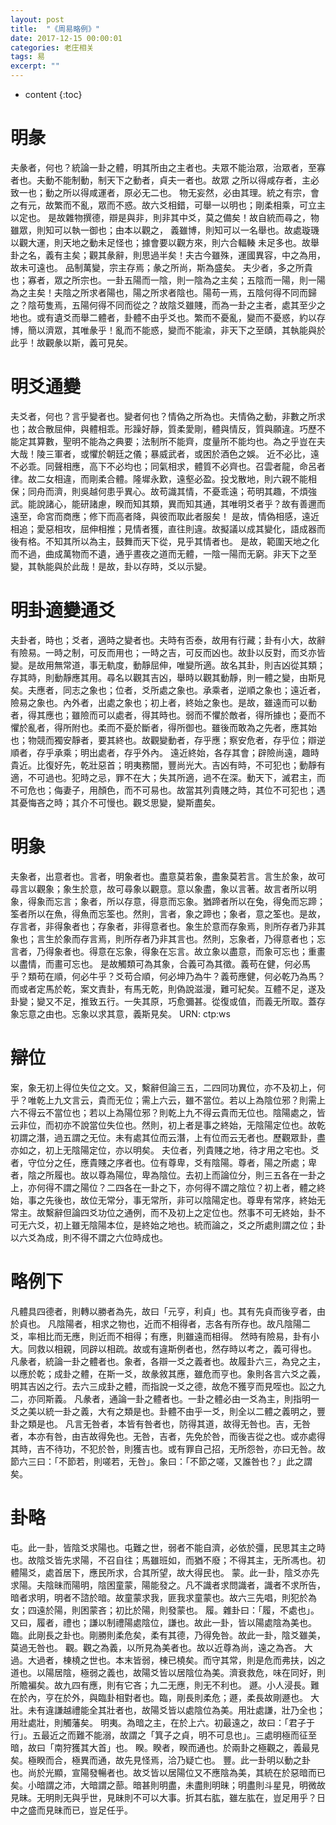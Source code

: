 ```yaml
---
layout: post
title:  "《周易略例》"
date: 2017-12-15 00:00:01
categories: 老庄相关
tags: 易
excerpt: ""
---
```


* content
{:toc}



# 明彖
夫彖者，何也？統論一卦之體，明其所由之主者也。夫眾不能治眾，治眾者，至寡者也。夫動不能制動，制天下之動者，貞夫一者也。故眾
之所以得咸存者，主必致一也；動之所以得咸運者，原必无二也。
物无妄然，必由其理。統之有宗，會之有元，故繁而不亂，眾而不惑。故六爻相錯，可舉一以明也；剛柔相乘，可立主以定也。
是故雜物撰德，辯是與非，則非其中爻，莫之備矣！故自統而尋之，物雖眾，則知可以執一御也；由本以觀之，
義雖博，則知可以一名舉也。故處璇璣以觀大運，則天地之動未足怪也；據會要以觀方來，則六合輻輳
未足多也。故舉卦之名，義有主矣；觀其彖辭，則思過半矣！夫古今雖殊，運國異容，中之為用，故未可遠也。
品制萬變，宗主存焉；彖之所尚，斯為盛矣。
夫少者，多之所貴也；寡者，眾之所宗也。一卦五陽而一陰，則一陰為之主矣；五陰而一陽，則一陽為之主矣！夫陰之所求者陽也，陽之所求者陰也。陽苟一焉，五陰何得不同而歸之？陰苟隻焉，五陽何得不同而從之？故陰爻雖賤，而為一卦之主者，處其至少之地也。或有遺爻而舉二體者，卦體不由乎爻也。繁而不憂亂，變而不憂惑，約以存博，簡以濟眾，其唯彖乎！亂而不能惑，變而不能渝，非天下之至賾，其執能與於此乎！故觀彖以斯，義可見矣。


# 明爻通變
夫爻者，何也？言乎變者也。變者何也？情偽之所為也。夫情偽之動，非數之所求也；故合散屈伸，與體相乖。形躁好靜，質柔愛剛，體與情反，質與願違。巧歷不能定其算數，聖明不能為之典要；法制所不能齊，度量所不能均也。為之乎豈在夫大哉！陵三軍者，或懼於朝廷之儀；暴威武者，或困於酒色之娛。
近不必比，遠不必乖。同聲相應，高下不必均也；同氣相求，體質不必齊也。召雲者龍，命呂者律。故二女相違，而剛柔合體。隆墀永歎，遠壑必盈。投戈散地，則六親不能相保；同舟而濟，則吳越何患乎異心。故苟識其情，不憂乖遠；苟明其趣，不煩強武。能說諸心，能研諸慮，睽而知其類，異而知其通，其唯明爻者乎？故有善邇而遠至，命宮而商應；修下而高者降，與彼而取此者服矣！
是故，情偽相感，遠近相追；愛惡相攻，屈伸相推；見情者獲，直往則違。故擬議以成其變化，語成器而後有格。不知其所以為主，鼓舞而天下從，見乎其情者也。
是故，範圍天地之化而不過，曲成萬物而不遺，通乎晝夜之道而无體，一陰一陽而无窮。非天下之至變，其執能與於此哉！是故，卦以存時，爻以示變。


# 明卦適變通爻
夫卦者，時也；爻者，適時之變者也。夫時有否泰，故用有行藏；卦有小大，故辭有險易。一時之制，可反而用也；一時之吉，可反而凶也。故卦以反對，而爻亦皆變。是故用無常道，事无軌度，動靜屈伸，唯變所適。故名其卦，則吉凶從其類；存其時，則動靜應其用。尋名以觀其吉凶，舉時以觀其動靜，則一體之變，由斯見矣。夫應者，同志之象也；位者，爻所處之象也。承乘者，逆順之象也；遠近者，險易之象也。內外者，出處之象也；初上者，終始之象也。是故，雖遠而可以動者，得其應也；雖險而可以處者，得其時也。弱而不懼於敵者，得所據也；憂而不懼於亂者，得所附也。柔而不憂於斷者，得所御也。雖後而敢為之先者，應其始也；物競而獨安靜者，要其終也。故觀變動者，存乎應；察安危者，存乎位；辯逆順者，存乎承乘；明出處者，存乎外內。
遠近終始，各存其會；辟險尚遠，趣時貴近。比復好先，乾壯惡首；明夷務闇，豐尚光大。吉凶有時，不可犯也；動靜有適，不可過也。犯時之忌，罪不在大；失其所適，過不在深。動天下，滅君主，而不可危也；侮妻子，用顏色，而不可易也。故當其列貴賤之時，其位不可犯也；遇其憂悔吝之時；其介不可慢也。觀爻思變，變斯盡矣。


# 明象
夫象者，出意者也。言者，明象者也。盡意莫若象，盡象莫若言。言生於象，故可尋言以觀象；象生於意，故可尋象以觀意。意以象盡，象以言著。故言者所以明象，得象而忘言；象者，所以存意，得意而忘象。猶蹄者所以在兔，得兔而忘蹄；筌者所以在魚，得魚而忘筌也。然則，言者，象之蹄也；象者，意之筌也。是故，存言者，非得象者也；存象者，非得意者也。象生於意而存象焉，則所存者乃非其象也；言生於象而存言焉，則所存者乃非其言也。然則，忘象者，乃得意者也；忘言者，乃得象者也。得意在忘象，得象在忘言。故立象以盡意，而象可忘也；重畫以盡情，而畫可忘也。
是故觸類可為其象，合義可為其徵。義苟在健，何必馬乎？類苟在順，何必牛乎？爻苟合順，何必坤乃為牛？義苟應健，何必乾乃為馬？而或者定馬於乾，案文責卦，有馬无乾，則偽說滋漫，難可紀矣。互體不足，遂及卦變；變又不足，推致五行。一失其原，巧愈彌甚。從復或值，而義无所取。蓋存象忘意之由也。忘象以求其意，義斯見矣。
URN: ctp:ws



# 辯位
案，象无初上得位失位之文。又，繫辭但論三五，二四同功異位，亦不及初上，何乎？唯乾上九文言云，貴而无位；需上六云，雖不當位。若以上為陰位邪？則需上六不得云不當位也；若以上為陽位邪？則乾上九不得云貴而无位也。陰陽處之，皆云非位，而初亦不說當位失位也。然則，初上者是事之終始，无陰陽定位也。故乾初謂之潛，過五謂之无位。未有處其位而云潛，上有位而云无者也。歷觀眾卦，盡亦如之，初上无陰陽定位，亦以明矣。
夫位者，列貴賤之地，待才用之宅也。爻者，守位分之任，應貴賤之序者也。位有尊卑，爻有陰陽。尊者，陽之所處；卑者，陰之所履也。故以尊為陽位，卑為陰位。去初上而論位分，則三五各在一卦之上，亦何得不謂之陽位？二四各在一卦之下，亦何得不謂之陰位？初上者，體之終始，事之先後也，故位无常分，事无常所，非可以陰陽定也。尊卑有常序，終始无常主。故繫辭但論四爻功位之通例，而不及初上之定位也。然事不可无終始，卦不可无六爻，初上雖无陰陽本位，是終始之地也。統而論之，爻之所處則謂之位；卦以六爻為成，則不得不謂之六位時成也。


# 略例下
凡體具四德者，則轉以勝者為先，故曰「元亨，利貞」也。其有先貞而後亨者，由於貞也。
凡陰陽者，相求之物也，近而不相得者，志各有所存也。故凡陰陽二爻，率相比而无應，則近而不相得；有應，則雖遠而相得。
然時有險易，卦有小大。同救以相親，同辟以相疏。故或有違斯例者也，然存時以考之，義可得也。
凡彖者，統論一卦之體者也。象者，各辯一爻之義者也。故履卦六三，為兌之主，以應於乾；成卦之體，在斯一爻，故彖敘其應，雖危而亨也。象則各言六爻之義，明其吉凶之行。去六三成卦之體，而指說一爻之德，故危不獲亨而見咥也。訟之九二，亦同斯義。
凡彖者，通論一卦之體者也。一卦之體必由一爻為主，則指明一爻之美以統一卦之義，大有之類是也。卦體不由乎一爻，則全以二體之義明之，豐卦之類是也。
凡言无咎者，本皆有咎者也，防得其道，故得无咎也。吉，无咎者，本亦有咎，由吉故得免也。无咎，吉者，先免於咎，而後吉從之也。或亦處得其時，吉不待功，不犯於咎，則獲吉也。或有罪自己招，无所怨咎，亦曰无咎。故節六三曰：「不節若，則嗟若，无咎」。象曰：「不節之嗟，又誰咎也？」此之謂矣。

# 卦略
屯。此一卦，皆陰爻求陽也。屯難之世，弱者不能自濟，必依於彊，民思其主之時也。故陰爻皆先求陽，不召自往；馬雖班如，而猶不廢；不得其主，无所馮也。初體陽爻，處首居下，應民所求，合其所望，故大得民也。
蒙。此一卦，陰爻亦先求陽。夫陰昧而陽明，陰困童蒙，陽能發之。凡不識者求問識者，識者不求所告，暗者求明，明者不諮於暗。故童蒙求我，匪我求童蒙也。故六三先唱，則犯於為女；四遠於陽，則困蒙吝；初比於陽，則發蒙也。
履。雜卦曰：「履，不處也」。又曰，履者，禮也；謙以制禮陽處陰位，謙也。故此一卦，皆以陽處陰為美也。
臨。此剛長之卦也。剛勝則柔危矣，柔有其德，乃得免咎。故此一卦，陰爻雖美，莫過无咎也。
觀。觀之為義，以所見為美者也。故以近尊為尚，遠之為吝。
大過。大過者，棟橈之世也。本末皆弱，棟已橈矣。而守其常，則是危而弗扶，凶之道也。以陽居陰，極弱之義也，故陽爻皆以居陰位為美。濟衰救危，味在同好，則所贍褊矣。故九四有應，則有它吝；九二无應，則无不利也。
遯。小人浸長。難在於內，亨在於外，與臨卦相對者也。臨，剛長則柔危；遯，柔長故剛遯也。
大壯。未有違謙越禮能全其壯者也，故陽爻皆以處陰位為美。用壯處謙，壯乃全也；用壯處壯，則觸藩矣。
明夷。為暗之主，在於上六。初最遠之，故曰：「君子于行」。五最近之而難不能溺，故謂之「箕子之貞，明不可息也」。三處明極而征至暗，故曰「南狩獲其大首」也。
睽。睽者，睽而通也。於兩卦之極觀之，義最見矣。極睽而合，極異而通，故先見怪焉，洽乃疑亡也。
豐。此一卦明以動之卦也。尚於光顯，宣陽發暢者也。故爻皆以居陽位又不應陰為美，其統在於惡暗而已矣。小暗謂之沛，大暗謂之蔀。暗甚則明盡，未盡則明昧；明盡則斗星見，明微故見昧。无明則无與乎世，見昧則不可以大事。折其右肱，雖左肱在，豈足用乎？日中之盛而見昧而已，豈足任乎。









